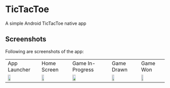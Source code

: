 # TicTacToe
A simple Android TicTacToe native app

## Screenshots
Following are screenshots of the app:

<table>
  <tr>
    <td>
      App Launcher
    </td>
    <td>
      Home Screen
    </td>
    <td>
      Game In-Progress
    </td>
    <td>
      Game Drawn
    </td>
    <td>
      Game Won
    </td>
  </tr>
  <tr>
    <td>
      <img src='http://imgur.com/r8hWZyo.png'  width="30%" height="30%">
    </td>
      <td>
      <img src='http://imgur.com/MfhPxpk.png'  width="30%" height="30%">
    </td>
    <td>
      <img src='http://imgur.com/8PjxquD.png'  width="30%" height="30%">
    </td>
    <td>
      <img src='http://imgur.com/rEtYav8.png'  width="30%" height="30%">
    </td>
    <td>
      <img src='http://imgur.com/dHNU2qO.png'  width="30%" height="30%">
    </td>
  </tr>
</table>


